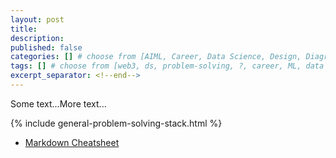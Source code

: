 ```yaml
---
layout: post
title: 
description: 
published: false
categories: [] # choose from [AIML, Career, Data Science, Design, Diagrams, Guides, Product, Research, Web3]
tags: [] # choose from [web3, ds, problem-solving, ?, career, ML, data science, thoughts, trends, products, Misc]
excerpt_separator: <!--end-->
---
```


Some text...<!--end-->More text...

{% include general-problem-solving-stack.html %}

* [Markdown Cheatsheet](https://github.com/adam-p/markdown-here/wiki/Markdown-Cheatsheet)
